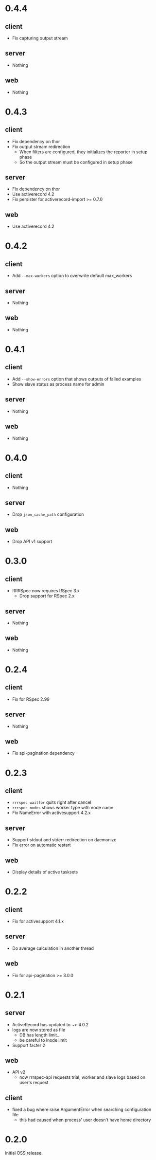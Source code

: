 # 0.4.4
## client
- Fix capturing output stream

## server
- Nothing

## web
- Nothing

# 0.4.3
## client
- Fix dependency on thor
- Fix output stream redirection
    - When filters are configured, they initializes the reporter in setup phase
    - So the output stream must be configured in setup phase

## server
- Fix dependency on thor
- Use activerecord 4.2
- Fix persister for activerecord-import >= 0.7.0

## web
- Use activerecord 4.2

# 0.4.2
## client
- Add `--max-workers` option to overwrite default max_workers

## server
- Nothing

## web
- Nothing

# 0.4.1
## client
- Add `--show-errors` option that shows outputs of failed examples
- Show slave status as process name for admin

## server
- Nothing

## web
- Nothing

# 0.4.0
## client
- Nothing

## server
- Drop `json_cache_path` configuration

## web
- Drop API v1 support

# 0.3.0
## client
- RRRSpec now requires RSpec 3.x
    - Drop support for RSpec 2.x

## server
- Nothing

## web
- Nothing

# 0.2.4
## client
- Fix for RSpec 2.99

## server
- Nothing

## web
- Fix api-pagination dependency

# 0.2.3
## client
- `rrrspec waitfor` quits right after cancel
- `rrrspec nodes` shows worker type with node name
- Fix NameError with activesupport 4.2.x

## server
- Support stdout and stderr redirection on daemonize
- Fix error on automatic restart

## web
- Display details of active tasksets

# 0.2.2
## client
- Fix for activesupport 4.1.x

## server
- Do average calculation in another thread

## web
- Fix for api-pagination >= 3.0.0

# 0.2.1
## server
- ActiveRecord has updated to ~> 4.0.2
- logs are now stored as file
  - DB has length limit...
  - be careful to inode limit
- Support facter 2

## web
- API v2
  - now rrrspec-api requests trial, worker and slave logs based on user's
    request

## client
- fixed a bug where raise ArgumentError when searching configuration file
  - this had caused when process' user doesn't have home directory

# 0.2.0
Initial OSS release.
